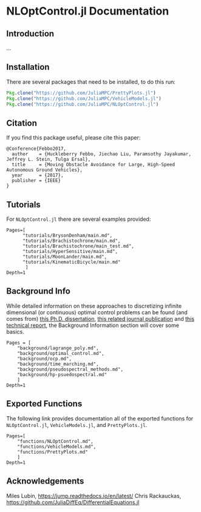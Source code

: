 # NLOptControl.jl Documentation


## Introduction
...

## Installation

There are several packages that need to be installed, to do this run:
```julia
Pkg.clone("https://github.com/JuliaMPC/PrettyPlots.jl")
Pkg.clone("https://github.com/JuliaMPC/VehicleModels.jl")
Pkg.clone("https://github.com/JuliaMPC/NLOptControl.jl")
```

## Citation

If you find this package useful, please cite this paper:
```
@Conference{Febbo2017,
  author    = {Huckleberry Febbo, Jiechao Liu, Paramsothy Jayakumar, Jeffrey L. Stein, Tulga Ersal},
  title     = {Moving Obstacle Avoidance for Large, High-Speed Autonomous Ground Vehicles},
  year      = {2017},
  publisher = {IEEE}
}
```

## Tutorials

For `NLOptControl.jl` there are several examples provided:

```@contents
Pages=[
      "tutorials/BrysonDenham/main.md",
      "tutorials/Brachistochrone/main.md",
      "tutorials/Brachistochrone/main_test.md",
      "tutorials/HyperSensitive/main.md",
      "tutorials/MoonLander/main.md",
      "tutorials/KinematicBicycle/main.md"
       ]
Depth=1
```

## Background Info
While detailed information on these approaches to discretizing infinite dimensional (or continuous) optimal control problems can be found (and comes from) [this Ph.D. dissertation](http://etd.fcla.edu/UF/UFE0042778/darby_c.pdf), [this related journal publication](http://vdol.mae.ufl.edu/JournalPublications/TOMS-GPOPS-II-August-2013.pdf) and [this technical report](http://systemdesign.illinois.edu/publications/Her15a.pdf), the Background Information section will cover some basics.

```@contents
Pages = [
    "background/lagrange_poly.md",
    "background/optimal_control.md",
    "background/ocp.md",
    "background/time_marching.md",
    "background/pseudospectral_methods.md",
    "background/hp-psuedospectral.md"
    ]
Depth=1
```

## Exported Functions

The following link provides documentation all of the exported functions for `NLOptControl.jl`, `VehicleModels.jl`, and `PrettyPlots.jl`.

```@contents
Pages=[
    "functions/NLOptControl.md",
    "functions/VehicleModels.md",
    "functions/PrettyPlots.md"
    ]
Depth=1
```


## Acknowledgements
Miles Lubin, https://jump.readthedocs.io/en/latest/
Chris Rackauckas, https://github.com/JuliaDiffEq/DifferentialEquations.jl
